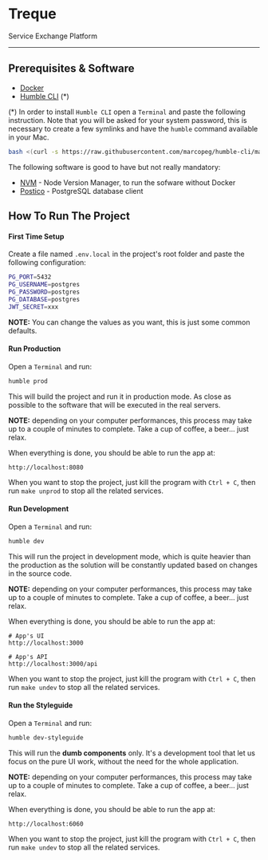 # Treque
Service Exchange Platform

---

## Prerequisites & Software

- [Docker](https://www.docker.com/)
- [Humble CLI](https://github.com/marcopeg/humble-cli) (*)

(*) In order to install `Humble CLI` open a `Terminal` and paste the following instruction.
Note that you will be asked for your system password, this is necessary to create a few symlinks
and have the `humble` command available in your Mac.

```bash
bash <(curl -s https://raw.githubusercontent.com/marcopeg/humble-cli/master/remote-setup.sh)
```

The following software is good to have but not really mandatory:

- [NVM](https://github.com/nvm-sh/nvm) - Node Version Manager, to run the sofware without Docker
- [Postico](https://eggerapps.at/postico/) - PostgreSQL database client

## How To Run The Project

#### First Time Setup

Create a file named `.env.local` in the project's root folder and paste the following configuration:

```bash
PG_PORT=5432
PG_USERNAME=postgres
PG_PASSWORD=postgres
PG_DATABASE=postgres
JWT_SECRET=xxx
```

**NOTE:** You can change the values as you want, this is just some common defaults.

#### Run Production

Open a `Terminal` and run:

```bash
humble prod
```

This will build the project and run it in production mode. As close as possible to the software that
will be executed in the real servers.

**NOTE:** depending on your computer performances, this process may take up to a couple of minutes
to complete. Take a cup of coffee, a beer... just relax.

When everything is done, you should be able to run the app at:

```bash:
http://localhost:8080
```

When you want to stop the project, just kill the program with `Ctrl + C`, then run `make unprod` to
stop all the related services.


#### Run Development

Open a `Terminal` and run:

```bash
humble dev
```

This will run the project in development mode, which is quite heavier than the production as the solution
will be constantly updated based on changes in the source code.

**NOTE:** depending on your computer performances, this process may take up to a couple of minutes
to complete. Take a cup of coffee, a beer... just relax.

When everything is done, you should be able to run the app at:

```bash:
# App's UI
http://localhost:3000

# App's API
http://localhost:3000/api
```

When you want to stop the project, just kill the program with `Ctrl + C`, then run `make undev` to
stop all the related services.


#### Run the Styleguide

Open a `Terminal` and run:

```bash
humble dev-styleguide
```

This will run the **dumb components** only. It's a development tool that let us focus on the pure UI
work, without the need for the whole application.

**NOTE:** depending on your computer performances, this process may take up to a couple of minutes
to complete. Take a cup of coffee, a beer... just relax.

When everything is done, you should be able to run the app at:

```bash:
http://localhost:6060
```

When you want to stop the project, just kill the program with `Ctrl + C`, then run `make undev` to
stop all the related services.